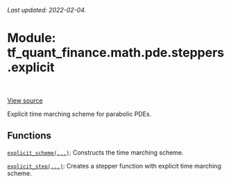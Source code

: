 <!--
This file is generated by a tool. Do not edit directly.
For open-source contributions the docs will be updated automatically.
-->

*Last updated: 2022-02-04.*

<div itemscope itemtype="http://developers.google.com/ReferenceObject">
<meta itemprop="name" content="tf_quant_finance.math.pde.steppers.explicit" />
<meta itemprop="path" content="Stable" />
</div>

# Module: tf_quant_finance.math.pde.steppers.explicit

<!-- Insert buttons and diff -->

<table class="tfo-notebook-buttons tfo-api" align="left">
</table>

<a target="_blank" href="https://github.com/google/tf-quant-finance/blob/master/tf_quant_finance/math/pde/steppers/explicit.py">View source</a>



Explicit time marching scheme for parabolic PDEs.



## Functions

[`explicit_scheme(...)`](../../../../tf_quant_finance/math/pde/steppers/explicit/explicit_scheme.md): Constructs the time marching scheme.

[`explicit_step(...)`](../../../../tf_quant_finance/math/pde/steppers/explicit/explicit_step.md): Creates a stepper function with explicit time marching scheme.

